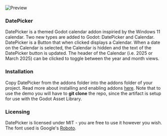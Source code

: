 ![Preview](https://i.imgur.com/c9fIzic.png)

### DatePicker
DatePicker is a themed Godot calendar addon inspiried by the Windows 11 calendar. Two new types are added to Godot: DatePicker and Calendar. DatePicker is a Button that when clicked displays a Calendar. When a date on the Calendar is selected, the Calendar is hidden and the text of the DatePicker button is updated. The header of the Calendar (i.e. 2025 or March 2025) can be clicked to toggle between the year and month views.

### Installation
Copy DatePicker from the addons folder into the addons folder of your project. Read more about installing and enabling addons [here](https://docs.godotengine.org/en/stable/tutorials/plugins/editor/installing_plugins.html). Note that to use the demo you will have to **git clone** the repo, since the artifact is setup for use with the Godot Asset Library.

### Licensing
DatePicker is licensed under MIT - you are free to use it however you wish. The font used is Google's [Roboto](https://fonts.google.com/specimen/Roboto).